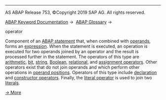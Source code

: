   

* * *

AS ABAP Release 753, ©Copyright 2019 SAP AG. All rights reserved.

[ABAP Keyword Documentation](javascript:call_link\('abenabap.htm'\)) →  [ABAP Glossary](javascript:call_link\('abenabap_glossary.htm'\)) → 

operator

Component of an [ABAP statement](javascript:call_link\('abenabap_statement_glosry.htm'\) "Glossary Entry") that, when combined with [operands](javascript:call_link\('abenoperand_glosry.htm'\) "Glossary Entry"), forms an [expression](javascript:call_link\('abenexpression_glosry.htm'\) "Glossary Entry"). When the statement is executed, an operation is executed for two operands joined by an operator and the result is processed further in the statement. The operators of this type are [arithmetic](javascript:call_link\('abenarithmetic_operator_glosry.htm'\) "Glossary Entry"), [bit](javascript:call_link\('abenbit_operator_glosry.htm'\) "Glossary Entry"), [string](javascript:call_link\('abenstring_operator_glosry.htm'\) "Glossary Entry"), [Boolean](javascript:call_link\('abenboolean_operator_glosry.htm'\) "Glossary Entry"), [relational](javascript:call_link\('abenrel_operator_glosry.htm'\) "Glossary Entry"), and [assignment operators](javascript:call_link\('abenassignment_operator_glosry.htm'\) "Glossary Entry"). Other operators exist that do not join operands and which perform other operations in [operand positions](javascript:call_link\('abenoperand_position_glosry.htm'\) "Glossary Entry"). Operators of this type include [declaration](javascript:call_link\('abendeclaration_operator_glosry.htm'\) "Glossary Entry") and [constructor operators](javascript:call_link\('abenconstructor_operator_glosry.htm'\) "Glossary Entry"). Finally, the [literal operator](javascript:call_link\('abenassignment_operator_glosry.htm'\) "Glossary Entry") is used to join two [literals](javascript:call_link\('abenliteral_glosry.htm'\) "Glossary Entry").

[→ More](javascript:call_link\('abenoperators.htm'\))